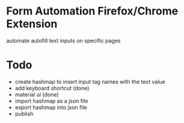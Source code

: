 # Form Automation Firefox/Chrome Extension

automate autofill text inputs on specific pages

# Todo

- create hashmap to insert input tag names with the text value
- add keyboard shortcut (done)
- material ui (done)
- import hashmap as a json file
- export hashmap into json file
- publish
